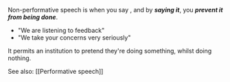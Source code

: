 Non-performative speech is when you say , and by ___saying it___, you ___prevent it from being done___.

- "We are listening to feedback"
- "We take your concerns very seriously"

It permits an institution to pretend they're doing something, whilst doing nothing.

See also: [[Performative speech]]